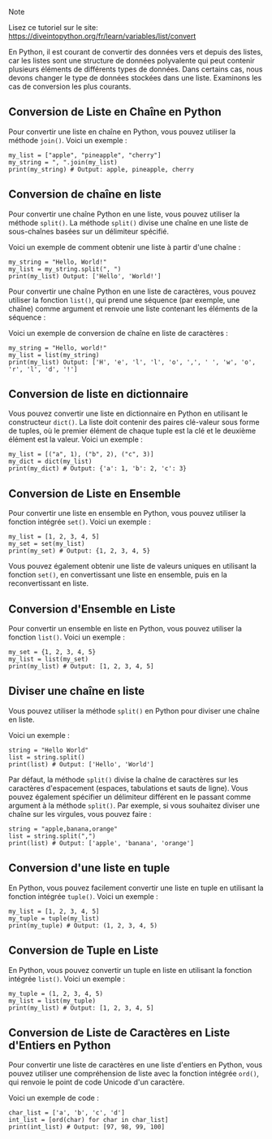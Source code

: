 > [!NOTE]
> Lisez ce tutoriel sur le site: https://diveintopython.org/fr/learn/variables/list/convert

En Python, il est courant de convertir des données vers et depuis des listes, car les listes sont une structure de données polyvalente qui peut contenir plusieurs éléments de différents types de données. Dans certains cas, nous devons changer le type de données stockées dans une liste. Examinons les cas de conversion les plus courants.

## Conversion de Liste en Chaîne en Python

Pour convertir une liste en chaîne en Python, vous pouvez utiliser la méthode `join()`. Voici un exemple :

```python3
my_list = ["apple", "pineapple", "cherry"]
my_string = ", ".join(my_list)
print(my_string) # Output: apple, pineapple, cherry
```

## Conversion de chaîne en liste

Pour convertir une chaîne Python en une liste, vous pouvez utiliser la méthode `split()`. La méthode `split()` divise une chaîne en une liste de sous-chaînes basées sur un délimiteur spécifié.

Voici un exemple de comment obtenir une liste à partir d'une chaîne :

```python3
my_string = "Hello, World!"
my_list = my_string.split(", ")
print(my_list) Output: ['Hello', 'World!']
```

Pour convertir une chaîne Python en une liste de caractères, vous pouvez utiliser la fonction `list()`, qui prend une séquence (par exemple, une chaîne) comme argument et renvoie une liste contenant les éléments de la séquence :

Voici un exemple de conversion de chaîne en liste de caractères :

```python3
my_string = "Hello, world!"
my_list = list(my_string)
print(my_list) Output: ['H', 'e', 'l', 'l', 'o', ',', ' ', 'w', 'o', 'r', 'l', 'd', '!']
```

## Conversion de liste en dictionnaire

Vous pouvez convertir une liste en dictionnaire en Python en utilisant le constructeur `dict()`. La liste doit contenir des paires clé-valeur sous forme de tuples, où le premier élément de chaque tuple est la clé et le deuxième élément est la valeur. Voici un exemple :

```python3
my_list = [("a", 1), ("b", 2), ("c", 3)]
my_dict = dict(my_list)
print(my_dict) # Output: {'a': 1, 'b': 2, 'c': 3}
```

## Conversion de Liste en Ensemble

Pour convertir une liste en ensemble en Python, vous pouvez utiliser la fonction intégrée `set()`. Voici un exemple :

```python3
my_list = [1, 2, 3, 4, 5]
my_set = set(my_list)
print(my_set) # Output: {1, 2, 3, 4, 5}
```

Vous pouvez également obtenir une liste de valeurs uniques en utilisant la fonction `set()`, en convertissant une liste en ensemble, puis en la reconvertissant en liste.

## Conversion d'Ensemble en Liste

Pour convertir un ensemble en liste en Python, vous pouvez utiliser la fonction `list()`. Voici un exemple :

```python3
my_set = {1, 2, 3, 4, 5}
my_list = list(my_set)
print(my_list) # Output: [1, 2, 3, 4, 5]
```

## Diviser une chaîne en liste

Vous pouvez utiliser la méthode `split()` en Python pour diviser une chaîne en liste.

Voici un exemple :

```python3
string = "Hello World"
list = string.split()
print(list) # Output: ['Hello', 'World']
```

Par défaut, la méthode `split()` divise la chaîne de caractères sur les caractères d'espacement (espaces, tabulations et sauts de ligne). Vous pouvez également spécifier un délimiteur différent en le passant comme argument à la méthode `split()`. Par exemple, si vous souhaitez diviser une chaîne sur les virgules, vous pouvez faire :

```python3
string = "apple,banana,orange"
list = string.split(",")
print(list) # Output: ['apple', 'banana', 'orange']
```

## Conversion d'une liste en tuple

En Python, vous pouvez facilement convertir une liste en tuple en utilisant la fonction intégrée `tuple()`. Voici un exemple :

```python3
my_list = [1, 2, 3, 4, 5]
my_tuple = tuple(my_list)
print(my_tuple) # Output: (1, 2, 3, 4, 5)
```

## Conversion de Tuple en Liste

En Python, vous pouvez convertir un tuple en liste en utilisant la fonction intégrée `list()`. Voici un exemple :

```python3
my_tuple = (1, 2, 3, 4, 5)
my_list = list(my_tuple)
print(my_list) # Output: [1, 2, 3, 4, 5]
```

## Conversion de Liste de Caractères en Liste d'Entiers en Python

Pour convertir une liste de caractères en une liste d'entiers en Python, vous pouvez utiliser une compréhension de liste avec la fonction intégrée `ord()`, qui renvoie le point de code Unicode d'un caractère.

Voici un exemple de code :

```python3
char_list = ['a', 'b', 'c', 'd']
int_list = [ord(char) for char in char_list]
print(int_list) # Output: [97, 98, 99, 100]
```
